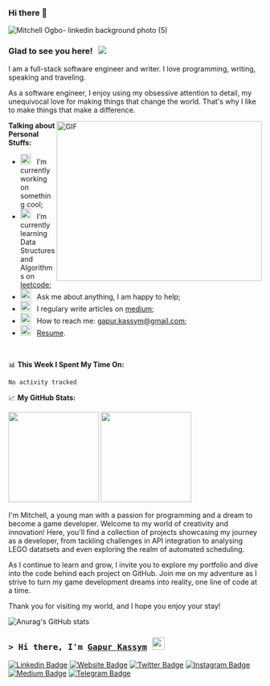 ### Hi there 👋

![Mitchell Ogbo- linkedin background photo (5)](https://github.com/GameDevMitchell/GameDevMitchell/assets/146736445/cc368801-a67c-4bc2-a77b-d4203fbca09b)


### Glad to see you here! &nbsp; ![](https://visitor-badge.glitch.me/badge?page_id=Gapur.Gapur)

I am a full-stack software engineer and writer. I love programming, writing, speaking and traveling.

As a software engineer, I enjoy using my obsessive attention to detail, my unequivocal love for making things that change the world. That's why I like to make things that make a difference.

<img align="right" alt="GIF" src="https://github.com/Gapur/Gapur/blob/main/assets/coding.gif?raw=true" width="408" height="318" />
  

**Talking about Personal Stuffs:**

- <img src="https://github.com/Gapur/Gapur/blob/main/assets/developer.gif?raw=true" width="21" />&nbsp;&nbsp; I’m currently working on something cool;
- <img src="https://github.com/Gapur/Gapur/blob/main/assets/lightning.gif?raw=true" width="21" />&nbsp;&nbsp; I’m currently learning Data Structures and Algorithms on [leetcode](https://leetcode.com/GKassym);
- <img src="https://github.com/Gapur/Gapur/blob/main/assets/message.gif?raw=true" width="21" />&nbsp;&nbsp; Ask me about anything, I am happy to help;
- <img src="https://github.com/Gapur/Gapur/blob/main/assets/laptop.gif?raw=true" width="21" />&nbsp;&nbsp; I regulary write articles on [medium](https://gapur-kassym.medium.com);
- <img src="https://github.com/Gapur/Gapur/blob/main/assets/letterbox.gif?raw=true" width="21" />&nbsp;&nbsp; How to reach me: gapur.kassym@gmail.com;
- <img src="https://github.com/Gapur/Gapur/blob/main/assets/doc.gif?raw=true" width="21" />&nbsp;&nbsp; [Resume](https://gkassym.netlify.app/Resume.pdf).

</br>

📊 **This Week I Spent My Time On:**
<!--START_SECTION:waka-->

```txt
No activity tracked
```

<!--END_SECTION:waka-->


📈 **My GitHub Stats:**

<p>
  <img height="180em" src="https://github-readme-stats.vercel.app/api?username=Gapur&show_icons=true&hide_border=true&&count_private=true&include_all_commits=true" />
  <img height="180em" src="https://github-readme-stats.vercel.app/api/top-langs/?username=Gapur&exclude_repo=KNN-Image-Classification&show_icons=true&hide_border=true&layout=compact&langs_count=8"/>
</p>

I'm Mitchell, a young man with a passion for programming and a dream to become a game developer. Welcome to my world of creativity and innovation! Here, you'll find a collection of projects showcasing my journey as a developer, from tackling challenges in API integration to analysing LEGO datatsets and even exploring the realm of automated scheduling.

As I continue to learn and grow, I invite you to explore my portfolio and dive into the code behind each project on GitHub. Join me on my adventure as I strive to turn my game development dreams into reality, one line of code at a time.

Thank you for visiting my world, and I hope you enjoy your stay!

![Anurag's GitHub stats](https://github-readme-stats.vercel.app/api?username=GameDevMitchell&show_icons=true&theme=radical)



### <samp>&gt; Hi there, I'm <a href="https://gkassym.netlify.app" target="_blank">Gapur Kassym</a> <img src="https://media.giphy.com/media/hvRJCLFzcasrR4ia7z/giphy.gif" width="25"> </samp>

[![Linkedin Badge](https://img.shields.io/badge/-LinkedIn-0e76a8?style=flat-square&logo=Linkedin&logoColor=white)](https://linkedin.com/in/gapur-kassym)
[![Website Badge](https://img.shields.io/badge/Website-3b5998?style=flat-square&logo=google-chrome&logoColor=white)](https://gkassym.netlify.app)
[![Twitter Badge](https://img.shields.io/badge/-Twitter-00acee?style=flat-square&logo=Twitter&logoColor=white)](https://twitter.com/GKassym)
[![Instagram Badge](https://img.shields.io/badge/-Instagram-e4405f?style=flat-square&logo=Instagram&logoColor=white)](https://instagram.com/gkassym/)
[![Medium Badge](https://img.shields.io/badge/medium-%2312100E.svg?&style=for-square&logo=medium&logoColor=white)](https://gapur-kassym.medium.com/)
[![Telegram Badge](https://img.shields.io/badge/-Telegram-0088cc?style=flat-square&logo=Telegram&logoColor=white)](https://t.me/GKassym)

<!--
**GameDevMitchell/GameDevMitchell** is a ✨ _special_ ✨ repository because its `README.md` (this file) appears on your GitHub profile.

### 🌔 Languages, Technologies and Tools:

  ![Python](https://img.shields.io/badge/-Python-black?style=flat-square&logo=Python)
  ![Django](https://img.shields.io/badge/-Django-black?style=flat-square&logo=Django)
  ![Flask](https://img.shields.io/badge/-Flask-black?style=flat-square&logo=Flask)
  ![Jinja](https://img.shields.io/badge/-Jinja-black?style=flat-square&logo=Jinja)
  ![Bootstrap](https://img.shields.io/badge/-Bootstrap-black?style=flat-square&logo=bootstrap)
  ![Git](https://img.shields.io/badge/-Git-black?style=flat-square&logo=git)
  ![GitHub](https://img.shields.io/badge/-GitHub-black?style=flat-square&logo=github)
  ![Docker](https://img.shields.io/badge/-Docker-black?style=flat-square&logo=Docker)
  ![Linux](https://img.shields.io/badge/-Linux-black?style=flat-square&logo=Linux)
  ![Kali](https://img.shields.io/badge/-Kali-black?style=flat-square&logo=kalilinux)
  ![Ubuntu](https://img.shields.io/badge/-Ubuntu-black?style=flat-square&logo=ubuntu)
  ![CentOS](https://img.shields.io/badge/-CentOS-black?style=flat-square&logo=CentOS)
  ![Windows](https://img.shields.io/badge/-Windows-black?style=flat-square&logo=windows)
  ![AWS](https://img.shields.io/badge/-AWS-black?style=flat-square&logo=Amazon)
  ![Jenkins](https://img.shields.io/badge/-Jenkins-black?style=flat-square&logo=Jenkins)
  ![Pytest](https://img.shields.io/badge/-Pytest-black?style=flat-square&logo=Pytest)
  ![PostgreSQL](https://img.shields.io/badge/-PostgreSQL-black?style=flat-square&logo=PostgreSQL)
  ![SQLite](https://img.shields.io/badge/-SQLite-black?style=flat-square&logo=SQLite)
  ![SQLALchemy](https://img.shields.io/badge/-SQLAlchemy-black?style=flat-square&logo=SQLAlchemy)
  ![HTML5](https://img.shields.io/badge/-HTML5-black?style=flat-square&logo=html5&logoColor=white)
  ![CSS3](https://img.shields.io/badge/-CSS3-black?style=flat-square&logo=css3)
  ![JavaScript](https://img.shields.io/badge/-JavaScript-black?style=flat-square&logo=javascript)
  ![PowerShell](https://img.shields.io/badge/-PowerShell-black?style=flat-square&logo=powershell)
  ![Shell Script](https://img.shields.io/badge/-Shell_Script-black?style=flat-square&logo=gnu-bash)
  ![Matplotlib](https://img.shields.io/badge/-Matplotlib-black?style=flat-square&logo=Matplotlib)
  ![NumPy](https://img.shields.io/badge/-Numpy-black?style=flat-square&logo=numpy)
  ![Pandas](https://img.shields.io/badge/-Pandas-black?style=flat-square&logo=pandas)
  ![Plotly](https://img.shields.io/badge/-Plotly-black?style=flat-square&logo=plotly)
  ![Selenium](https://img.shields.io/badge/-Selenium-black?style=flat-square&logo=selenium)
  ![Atom](https://img.shields.io/badge/-Atom-black?style=flat-square&logo=atom)
  ![PyCharm](https://img.shields.io/badge/-PyCharm-black?style=flat-square&logo=pycharm)
  ![Visual Studio Code](https://img.shields.io/badge/-Visual%20Studio%20Code-black?style=flat-square&logo=visual-studio-code)
  ![Vagrant](https://img.shields.io/badge/-Vagrant-black?style=flat-square&&logo=vagrant)
  ![Jupyter Notebook](https://img.shields.io/badge/-Jupyter-black?style=flat-square&logo=jupyter)
  ![Postman](https://img.shields.io/badge/-Postman-black?style=flat-square&logo=postman)
  

---

### 🌕 Currently Learning:
- Jenkins
- Ansible
  
---

### 🌗 Main Projects:
- [Repo](https://github.com/Veluthil/My-DevOps-Journey) - In Progress
<a href="(https://github.com/Veluthil/My-DevOps-Journey)">
  <img align="center" src="https://github-readme-stats.vercel.app/api/pin/?username=Veluthil&repo=My-DevOps-Journey&show_icons=true&line_height=27&title_color=6aa6f8&text_color=8a919a&icon_color=6aa6f8&bg_color=000000" alt="My DevOps Journey" />
</a>

- [Live Demo](https://dokusho-vernissage.vercel.app/) & [Repo](https://github.com/Veluthil/eCommerce-Store)
<a href="(https://github.com/Veluthil/eCommerce-Store)">
  <img align="center" src="https://github-readme-stats.vercel.app/api/pin/?username=Veluthil&repo=eCommerce-Store&show_icons=true&line_height=27&title_color=6aa6f8&text_color=8a919a&icon_color=6aa6f8&bg_color=000000" alt="Dokusho Vernissage" />
</a>

- [Live Demo](https://martyna-blog.onrender.com/) & [Repo](https://github.com/Veluthil/Blog-with-users-Flask)
<a href="(https://github.com/Veluthil/Blog-with-users-Flask)">
  <img align="center" src="https://github-readme-stats.vercel.app/api/pin/?username=Veluthil&repo=Blog-with-users-Flask&show_icons=true&line_height=27&title_color=6aa6f8&text_color=8a919a&icon_color=6aa6f8&bg_color=000000" alt="Martyna's Blog" />
</a>

---


### 🌘 My Statistics:
[![GitHub Streak](http://github-readme-streak-stats.herokuapp.com?user=Veluthil&theme=tokyonight&background=000000)](https://git.io/streak-stats)
---
![Anurag's GitHub stats](https://github-readme-stats.vercel.app/api?username=Veluthil&show_icons=true&theme=tokyonight&bg_color=000000)
---
Here are some ideas to get you started:

- 🔭 I’m currently working on ...
- 🌱 I’m currently learning ...
- 👯 I’m looking to collaborate on ...
- 🤔 I’m looking for help with ...
- 💬 Ask me about ...
- 📫 How to reach me: ...
- 😄 Pronouns: ...
- ⚡ Fun fact: ...
-->
